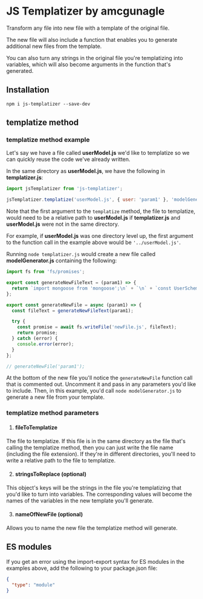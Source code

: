 # JS Templatizer by amcgunagle

Transform any file into new file with a template of the original file.

The new file will also include a function that enables you to generate additional new files from the template.

You can also turn any strings in the original file you're templatizing into variables, which will also become arguments in the function that's generated.

## Installation

`npm i js-templatizer --save-dev`

## templatize method

### templatize method example

Let's say we have a file called **userModel.js** we'd like to templatize so we can quickly reuse the code we've already written.

In the same directory as **userModel.js**, we have the following in **templatizer.js**:

```javascript
import jsTemplatizer from 'js-templatizer';

jsTemplatizer.templatize('userModel.js', { user: 'param1' }, 'modelGenerator');
```

Note that the first argument to the `templatize` method, the file to templatize, would need to be a relative path to **userModel.js** if **templatizer.js** and **userModel.js** were not in the same directory.

For example, if **userModel.js** was one directory level up, the first argument to the function call in the example above would be `'../userModel.js'`.

Running `node templatizer.js` would create a new file called **modelGenerator.js** containing the following:

```javascript
import fs from 'fs/promises';

export const generateNewFileText = (param1) => {
  return `import mongoose from 'mongoose';\n` + `\n` + `const UserSchema = new mongoose.Schema({\n` + `  email: {\n` + `    type: String,\n` + `    required: true,\n` + `  },\n` + `  password: {\n` + `    type: String,\n` + `    required: true,\n` + `  },\n` + `  name: {\n` + `    type: String,\n` + `  },\n` + `  age: {\n` + `    type: Number,\n` + `  },\n` + `});\n` + `\n` + `const User = mongoose.model('${param1}', UserSchema);\n` + `export default User;\n`;
};

export const generateNewFile = async (param1) => {
  const fileText = generateNewFileText(param1);

  try {
    const promise = await fs.writeFile('newFile.js', fileText);
    return promise;
  } catch (error) {
    console.error(error);
  }
};

// generateNewFile('param1');
```

At the bottom of the new file you'll notice the `generateNewFile` function call that is commented out. Uncomment it and pass in any parameters you'd like to include. Then, in this example, you'd call `node modelGenerator.js` to generate a new file from your template.

### templatize method parameters

1. #### fileToTemplatize

The file to templatize. If this file is in the same directory as the file that's calling the templatize method, then you can just write the file name (including the file extension). If they're in different directories, you'll need to write a relative path to the file to templatize.

2. #### stringsToReplace (optional)

This object's keys will be the strings in the file you're templatizing that you'd like to turn into variables. The corresponding values will become the names of the variables in the new template you'll generate.

3. #### nameOfNewFile (optional)

Allows you to name the new file the templatize method will generate.

## ES modules

If you get an error using the import-export syntax for ES modules in the examples above, add the following to your package.json file:

```json
{
  "type": "module"
}
```
